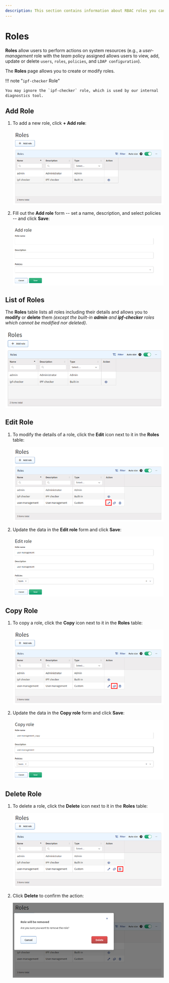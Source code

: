 ```yaml
---
description: This section contains information about RBAC roles you can assign policies to and then assign those roles to IP Fabric users.
---
```


# Roles

**Roles** allow users to perform actions on system resources (e.g., a
_user-management_ role with the _team_ policy assigned allows users to view,
add, update or delete `users`, `roles`, `policies`, and `LDAP configuration`).

The **Roles** page allows you to create or modify roles.

!!! note "`ipf-checker` Role"

    You may ignore the `ipf-checker` role, which is used by our internal
    diagnostics tool.

## Add Role

1. To add a new role, click **+ Add role**:

   ![Add role button](roles/roles_table.png)

2. Fill out the **Add role** form -- set a name, description, and select
   policies -- and click **Save**:

   ![Add role form](roles/roles_add.png)

## List of Roles

The **Roles** table lists all roles including their details and allows you to
**modify** or **delete** them _(except the built-in **admin** and
**ipf-checker** roles which cannot be modified nor deleted)_.

![Roles table](roles/roles_table.png)

## Edit Role

1. To modify the details of a role, click the **Edit** icon next to it in the
   **Roles** table:

   ![Roles table - edit](roles/roles_table_edit.png)

2. Update the data in the **Edit role** form and click **Save**:

   ![Edit role form](roles/roles_edit.png)

## Copy Role

1. To copy a role, click the **Copy** icon next to it in the **Roles** table:

   ![Roles table - copy](roles/roles_table_copy.png)

2. Update the data in the **Copy role** form and click **Save**:

   ![Copy role form](roles/roles_copy.png)

## Delete Role

1. To delete a role, click the **Delete** icon next to it in the **Roles**
   table:

   ![Roles table - delete](roles/roles_table_delete.png)

2. Click **Delete** to confirm the action:

   ![Confirm deletion](roles/roles_table_delete_confirm.png)
